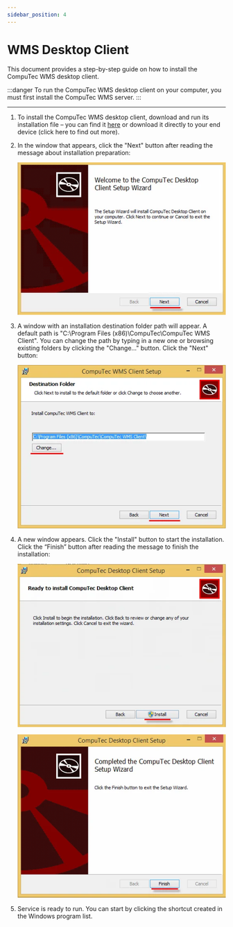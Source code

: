 ```yaml
---
sidebar_position: 4
---
```


# WMS Desktop Client

This document provides a step-by-step guide on how to install the CompuTec WMS desktop client.

:::danger
    To run the CompuTec WMS desktop client on your computer, you must first install the CompuTec WMS server.
:::

---

1. To install the CompuTec WMS desktop client, download and run its installation file – you can find it [here](../../releases/download.md) or download it directly to your end device (click here to find out more).
2. In the window that appears, click the "Next" button after reading the message about installation preparation:

    ![Client Installation](./media/client-installation.webp)
3. A window with an installation destination folder path will appear. A default path is "C:\Program Files (x86)\CompuTec\CompuTec WMS Client\". You can change the path by typing in a new one or browsing existing folders by clicking the "Change…" button. Click the "Next" button:

    ![Client](./media/client-installation-next.webp)
4. A new window appears. Click the "Install" button to start the installation. Click the “Finish” button after reading the message to finish the installation:

    ![Client - Install](./media/client-installation-install.webp)

    ![Client - Finish](./media/client-installation-install-2.webp)
5. Service is ready to run. You can start by clicking the shortcut created in the Windows program list.
